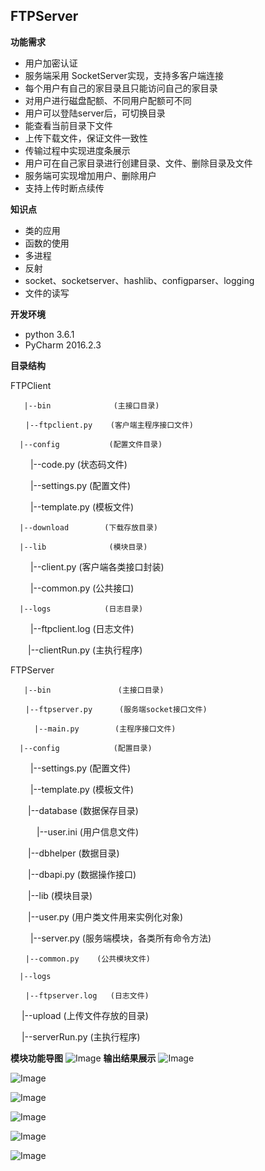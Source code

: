 ## FTPServer
__功能需求__
* 用户加密认证
* 服务端采用 SocketServer实现，支持多客户端连接
* 每个用户有自己的家目录且只能访问自己的家目录
* 对用户进行磁盘配额、不同用户配额可不同
* 用户可以登陆server后，可切换目录
* 能查看当前目录下文件
* 上传下载文件，保证文件一致性
* 传输过程中实现进度条展示
* 用户可在自己家目录进行创建目录、文件、删除目录及文件
* 服务端可实现增加用户、删除用户
* 支持上传时断点续传

__知识点__
* 类的应用
* 函数的使用
* 多进程
* 反射
* socket、socketserver、hashlib、configparser、logging
* 文件的读写

__开发环境__
* python 3.6.1
* PyCharm 2016.2.3

__目录结构__

FTPClient

       |--bin              (主接口目录)

    　　|--ftpclient.py    (客户端主程序接口文件)

      |--config           (配置文件目录)

   　　 |--code.py       (状态码文件)

   　　 |--settings.py    (配置文件)

   　　 |--template.py   (模板文件)

      |--download        (下载存放目录)

      |--lib              (模块目录)

   　　 |--client.py      (客户端各类接口封装)

   　　 |--common.py   (公共接口)

      |--logs            (日志目录)

   　　 |--ftpclient.log  (日志文件)

　　|--clientRun.py     (主执行程序)

 

FTPServer

       |--bin               (主接口目录)

    　　|--ftpserver.py      (服务端socket接口文件)

     　　 |--main.py        (主程序接口文件)

      |--config            (配置目录)

   　　 |--settings.py     (配置文件)

  　　  |--template.py    (模板文件)

　　|--database          (数据保存目录)

　　　|--user.ini        (用户信息文件)

　　|--dbhelper          (数据目录)

   　　|--dbapi.py       (数据操作接口)

　　|--lib               (模块目录)

   　　|--user.py        (用户类文件用来实例化对象)

   　　 |--server.py      (服务端模块，各类所有命令方法)

    　　|--common.py    (公共模块文件)

      |--logs

    　　|--ftpserver.log   (日志文件)

 　 |--upload           (上传文件存放的目录)

　  |--serverRun.py     (主执行程序)
   
   __模块功能导图__
   ![Image](https://github.com/yingoja/FTPServer/blob/master/share/screeshots/daotu.jpg)
   __输出结果展示__
   ![Image](https://github.com/yingoja/FTPServer/blob/master/share/screeshots/menu1.jpg)
   
   ![Image](https://github.com/yingoja/FTPServer/blob/master/share/screeshots/menu2.jpg)
   
   ![Image](https://github.com/yingoja/FTPServer/blob/master/share/screeshots/menu3.jpg)
   
   ![Image](https://github.com/yingoja/FTPServer/blob/master/share/screeshots/menu4.jpg)
   
   ![Image](https://github.com/yingoja/FTPServer/blob/master/share/screeshots/menu5.jpg)
   
   ![Image](https://github.com/yingoja/FTPServer/blob/master/share/screeshots/menu6.jpg)
   
